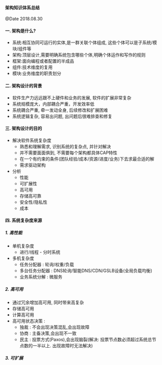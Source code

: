 #### 架构知识体系总结
@Date 2018.08.30

#### 一. 架构是什么?

* 系统:相互协同可运行的实体,是一群关联个体组成, 这些个体可以是子系统/模块/组件等
* 架构:顶层设计,需要明确系统包含哪些个体,明确个体运作和写作的规则
* 框架:面向编程或者配置的半成品
* 组件:技术维度的复用
* 模块:业务维度的职责划分

#### 二. 架构设计的背景

* 软件生产力远远跟不上硬件和业务的发展, 软件的扩展非常复杂
* 系统规模庞大，内部耦合严重，开发效率低
* 系统耦合严重, 牵一发动全身, 后续修改和扩展困难
* 系统逻辑复杂, 容易出问题, 出问题后很难排查和修复

#### 三. 架构设计的目的

* 解决软件系统复杂度
    * 熟悉和理解需求, 识别系统的复杂点, 并针对解决
    * 并不需要面面俱到, 不需要每个架构都具体CAP特性
    * 在一个有约束的条件(团队经验/成本/资源/进度/业务)下去求最合适的解
    * 需求驱动架构
* 分析
    * 性能
    * 可扩展性
    * 高可用
    * 存储高可靠
    * 安全性/隐私性
    * 成本

#### 四. 系统复杂度来源

##### 1. 高性能

* 单机复杂度
    * 进行/线程 - 分时系统
* 多机复杂度
    * 任务分配器 : 轮询/权重/负载
    * 多台任务分配器 : DNS轮询/智能DNS/CDN/GSLB设备(全局负载均衡)
    * 业务系统分解 : 微服务

##### 2. 高可用

* 通过冗余增加高可用, 同时带来高复杂
* 存储高可用
* 计算高可用
* 高可用状态决策 :
    * 独裁 : 不会出现决策混乱,会出现故障
    * 协商 : 主备决策,会出现不一致
    * 民主 : 投票方式(Paxos),会出现脑裂(解决: 投票节点数必须超过系统总节点数的一半以上. 出现故障时无法解决)

##### 3. 可扩展
